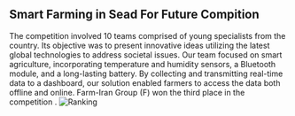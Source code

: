 ## Smart Farming in Sead For Future Compition

The competition involved 10 teams comprised of young specialists from the country. Its objective was to present innovative ideas utilizing the latest global technologies to address societal issues. Our team focused on smart agriculture, incorporating temperature and humidity sensors, a Bluetooth module, and a long-lasting battery. By collecting and transmitting real-time data to a dashboard, our solution enabled farmers to access the data both offline and online.
Farm-Iran Group (F)  won the third place in the competition .
![Ranking](Rank.png)